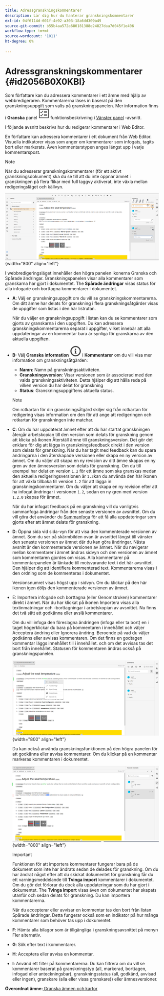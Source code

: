 ```yaml
---
title: Adressgranskningskommentarer
description: Lär dig hur du hanterar granskningskommentarer
exl-id: 04f6114d-601f-4e92-a303-18a6dd309a49
source-git-commit: b55b4aa572a680181388e24827daa7d045f1e406
workflow-type: tm+mt
source-wordcount: '1011'
ht-degree: 0%

---
```


# Adressgranskningskommentarer {#id2056B0X0KBI}


Som författare kan du adressera kommentarer i ett ämne med hjälp av webbredigeraren. Kommentarerna läses in baserat på den granskningsuppgift som valts på granskningspanelen. Mer information finns i **Granska** panel ![](images/active-review-tasklist-icon.svg) funktionsbeskrivning i [Vänster panel](../user-guide/web-editor-features.md#id2051EA0M0HS) -avsnitt.

I följande avsnitt beskrivs hur du redigerar kommentarer i Web Editor.

En författare kan adressera kommentarer i ett dokument från Web Editor. Visuella indikatorer visas som anger om kommentarer som infogats, tagits bort eller markerats. Även kommentarstypen anges längst upp i varje kommentarspost.

>[!NOTE]
>
> När du adresserar granskningskommentarer \(för ett aktivt granskningsdokument\) ska du se till att du inte öppnar ämnet i granskningen på flera flikar med full taggvy aktiverat, inte växla mellan redigeringsläget och källvyn.

![](images/comments-page-web-editor_cs.png){width="800" align="left"}

I webbredigeringsläget innehåller den högra panelen ikonerna Granska och Spårade ändringar. Granskningspanelen visar alla kommentarer som granskarna har gjort i dokumentet. The **Spårade ändringar** visas status för alla infogade och borttagna kommentarer i dokumentet.

- **A**: Välj en granskningsuppgift om du vill se granskningskommentarerna. Om ditt ämne har delats för granskning i flera granskningsåtgärder visas de uppgifter som listas i den här listrutan.

  När du väljer en granskningsuppgift i listan kan du se kommentarer som gjorts av granskarna i den uppgiften. Du kan adressera granskningskommentarerna separat i uppgifter, vilket innebär att alla uppdateringar av en kommentar bara är synliga för granskarna av den aktuella uppgiften.

- **B:**  Välj **Granska information** ![](images/active-review-info-icon.svg) i **Kommentarer** om du vill visa mer information om granskningsåtgärden:

   - **Namn**: Namn på granskningsaktiviteten.
   - **Granskningsversion**: Visar versionen som är associerad med den valda granskningsaktiviteten. Detta hjälper dig att hålla reda på vilken version du har delat för granskning
   - **Status**: Granskningsuppgiftens aktuella status.

  >[!NOTE]
  >
  > Om rotkartan för din granskningsåtgärd skiljer sig från rotkartan för redigering visas information om den för att ange att redigeringen och rotkartan för granskningen inte matchar.

- **C**: Om du har uppdaterat ämnet efter att du har startat granskningen återgår arbetskopian till den version som delats för granskning genom att klicka på ikonen Återställ ämne till granskningsversion. Det gör det enklare för dig att lägga in granskningsfeedback direkt i den version som delats för granskning. När du har tagit med feedback kan du spara ändringarna i den återskapade versionen eller skapa en ny version av ämnet. Om du väljer att skapa en ny revision av ditt ämne skapas en ny gren av den ämnesversion som delats för granskning. Om du till exempel har delat en version `1.2` för ett ämne som ska granskas medan den aktuella redigeringsversionen är `1.3`kan du använda den här ikonen för att växla tillbaka till version `1.2` för att lägga in granskningskommentarer. Om du väljer att skapa en ny revision efter att ha infogat ändringar i versionen `1.2`, sedan en ny gren med version `1.2.0` skapas för ämnet.

  När du har infogat feedback på en granskning vill du vanligtvis sammanfoga ändringar från den senaste versionen av avsnittet. Om du vill göra det använder du [Sammanfoga](web-editor-features.md#id205DF04E0HS) för att få alla uppdateringar som gjorts efter att ämnet delats för granskning.

- **D**: Öppna sida vid sida-vyn för att visa den kommenterade versionen av ämnet. Som du ser på skärmbilden ovan är avsnittet längst till vänster den senaste versionen av ämnet där du kan göra ändringar. Nästa avsnitt är den kommenterade versionen av ämnet. När du navigerar mellan kommentarer i ämnet ändras sidvyn och den versionen av ämnet som kommentaren gjordes om visas. Alla kommentarer på kommentarpanelen är länkade till motsvarande text i det här avsnittet. Den hjälper dig att identifiera kommenterad text. Kommentarerna visas i den ordning som de kommenteras i dokumentet.

  Versionsnumret visas högst upp i sidvyn. Om du klickar på den här ikonen igen döljs den kommenterade versionen av ämnet.

- E: Importera infogade och borttagna \(eller Genomstruken\) kommentarer direkt i ämnet. När du har klickat på ikonen Importera visas alla textinmatningar och -borttagningar i arbetskopian av avsnittet. Nu finns det två sätt att godkänna eller avslå kommentarer.

  Om du vill infoga den föreslagna ändringen \(infoga eller ta bort\) en i taget högerklickar du bara på kommentaren i innehållet och väljer Acceptera ändring eller Ignorera ändring. Beroende på vad du väljer godkänns eller avvisas kommentaren. Om det finns en godtagen kommentar läggs innehållet till i innehållet. och om det avvisas tas det bort från innehållet. Statusen för kommentaren ändras också på granskningspanelen.

  ![](images/import-comment-accept-web-editor_cs.png){width="800" align="left"}

  Du kan också använda granskningsfunktionen på den högra panelen för att godkänna eller avvisa kommentarer. Om du klickar på en kommentar markeras kommentaren i dokumentet.

  ![](images/changes-tab_cs.png){width="800" align="left"}

  >[!IMPORTANT]
  >
  > Funktionen för att importera kommentarer fungerar bara på de dokument som inte har ändrats sedan de delades för granskning. Om du har ändrat något efter att du skickat dokumentet för granskning får du ett varningsmeddelande till **Tvinga import** kommentarer i dokumentet. Om du gör det förlorar du dock alla uppdateringar som du har gjort i dokumentet. The **Tvinga import** visas även om dokumentet har skapats utanför och sedan delats för granskning. Du kan importera kommentarerna.

  När du accepterar eller avvisar en kommentar tas den bort från listan Spårade ändringar. Detta fungerar också som en indikator på hur många kommentarer som behöver tas upp i dokumentet.

- **F**: Hämta alla bilagor som är tillgängliga i granskningsavsnittet på menyn Fler alternativ.
- **G**: Sök efter text i kommentarer.
- **H**: Acceptera eller avvisa en kommentar.

- **I**: Använd ett filter på kommentarerna. Du kan filtrera om du vill se kommentarer baserat på granskningstyp \(all, markerad, borttagen, infogad eller anteckningsbar), granskningsstatus \(all, godkänd, avvisad eller ingen\), granskare \(alla eller vissa granskare\)\) eller ämnesversioner.


**Överordnat ämne:**[ Granska ämnen och kartor](review.md)
